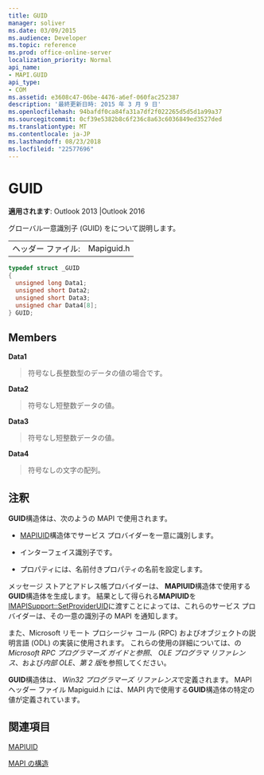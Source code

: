 ```yaml
---
title: GUID
manager: soliver
ms.date: 03/09/2015
ms.audience: Developer
ms.topic: reference
ms.prod: office-online-server
localization_priority: Normal
api_name:
- MAPI.GUID
api_type:
- COM
ms.assetid: e3608c47-06be-4476-a6ef-060fac252387
description: '最終更新日時: 2015 年 3 月 9 日'
ms.openlocfilehash: 94bafdf0ca84fa31a7df2f022265d5d5d1a99a37
ms.sourcegitcommit: 0cf39e5382b8c6f236c8a63c6036849ed3527ded
ms.translationtype: MT
ms.contentlocale: ja-JP
ms.lasthandoff: 08/23/2018
ms.locfileid: "22577696"
---
```

# <a name="guid"></a>GUID

  
  
**適用されます**: Outlook 2013 |Outlook 2016 
  
グローバル一意識別子 (GUID) をについて説明します。 
  
|||
|:-----|:-----|
|ヘッダー ファイル:  <br/> |Mapiguid.h  <br/> |
   
```cpp
typedef struct _GUID
{
  unsigned long Data1;
  unsigned short Data2;
  unsigned short Data3;
  unsigned char Data4[8];
} GUID;

```

## <a name="members"></a>Members

 **Data1**
  
> 符号なし長整数型のデータの値の場合です。
    
 **Data2**
  
> 符号なし短整数データの値。
    
 **Data3**
  
> 符号なし短整数データの値。
    
 **Data4**
  
> 符号なしの文字の配列。
    
## <a name="remarks"></a>注釈

 **GUID**構造体は、次のようの MAPI で使用されます。 
  
- [MAPIUID](mapiuid.md)構造体でサービス プロバイダーを一意に識別します。 
    
- インターフェイス識別子です。
    
- プロパティには、名前付きプロパティの名前を設定します。 
    
メッセージ ストアとアドレス帳プロバイダーは、 **MAPIUID**構造体で使用する**GUID**構造体を生成します。 結果として得られる**MAPIUID**を[IMAPISupport::SetProviderUID](imapisupport-setprovideruid.md)に渡すことによっては、これらのサービス プロバイダーは、その一意の識別子の MAPI を通知します。
  
また、Microsoft リモート プロシージャ コール (RPC) およびオブジェクトの説明言語 (ODL) の実装に使用されます。 これらの使用の詳細については、の*Microsoft RPC プログラマーズ ガイドと参照*、 *OLE プログラマ リファレンス*、および*内部 OLE*、*第 2 版*を参照してください。 
  
**GUID**構造体は、 *Win32 プログラマーズ リファレンス*で定義されます。 MAPI ヘッダー ファイル Mapiguid.h には、MAPI 内で使用する**GUID**構造体の特定の値が定義されています。 
  
## <a name="see-also"></a>関連項目



[MAPIUID](mapiuid.md)


[MAPI の構造](mapi-structures.md)


